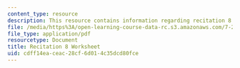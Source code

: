 ```yaml
---
content_type: resource
description: This resource contains information regarding recitation 8 worksheet
file: /media/https%3A/open-learning-course-data-rc.s3.amazonaws.com/7-29j-cellular-neurobiology-spring-2012/cdff14eaceac28cf6d014c35dcd80fce_MIT7_29JS12_Recitation8.pdf
file_type: application/pdf
resourcetype: Document
title: Recitation 8 Worksheet
uid: cdff14ea-ceac-28cf-6d01-4c35dcd80fce
---
```

